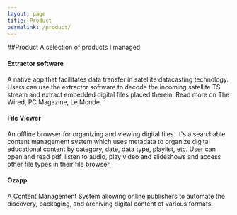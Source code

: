 ```yaml
---
layout: page
title: Product
permalink: /product/
---
```

##Product
A selection of products I managed.


#### Extractor software
A native app that facilitates data transfer in satellite datacasting technology. Users can use the extractor software to decode the incoming satellite TS stream and extract embedded digital files placed therein.
Read more on The Wired, PC Magazine, Le Monde.  

<div class="divider"></div>

#### File Viewer
An offline browser for organizing and viewing digital files. It's a searchable content management system which uses metadata to organize digital educational content by category, date, data type, playlist, etc.
User can open and read pdf, listen to audio, play video and slideshows and access other file types in their file browser.

<div class="divider"></div>

#### Ozapp
A Content Management System allowing online publishers to automate the discovery, packaging, and archiving digital content of various formats.

<div class="divider"></div>
